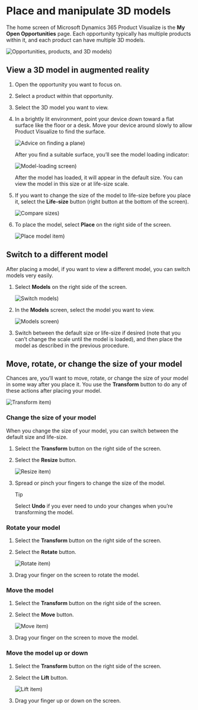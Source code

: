 

# Place and manipulate 3D models

The home screen of Microsoft Dynamics 365 Product Visualize is the **My Open Opportunities** page. Each opportunity typically has multiple products within it, and each product can have multiple 3D models. 

![Opportunities, products, and 3D models)](media/manipulating-3D-models.PNG "Opportunities, products, and 3D models")

## View a 3D model in augmented reality 

1.	Open the opportunity you want to focus on.

2.	Select a product within that opportunity.

3.	Select the 3D model you want to view.

4.	In a brightly lit environment, point your device down toward a flat surface like the floor or a desk. Move your device around slowly to allow Product Visualize to find the surface. 

    ![Advice on finding a plane)](media/find-plane.PNG "Advice on finding a plane")

    After you find a suitable surface, you’ll see the model loading indicator:
    
    ![Model-loading screen)](media/model-loading.PNG "Model-loading screen")
 
    After the model has loaded, it will appear in the default size. You can view the model in this size or at life-size scale. 

5.	If you want to change the size of the model to life-size before you place it, select the **Life-size** button (right button at the bottom of the screen). 

    ![Compare sizes)](media/compare-sizes.PNG "Compare sizes")
  
6.  To place the model, select **Place** on the right side of the screen.

    ![Place model item)](media/place-model.PNG "Place model item")

## Switch to a different model

After placing a model, if you want to view a different model, you can switch models very easily.

1.	Select **Models** on the right side of the screen.

    ![Switch models)](media/switch-models.PNG "Switch models")
 
2.	In the **Models** screen, select the model you want to view.

    ![Models screen)](media/3D-models.PNG "Models screen")
 
3.	Switch between the default size or life-size if desired (note that you can’t change the scale until the model is loaded), and then place the model as described in the previous procedure.  

## Move, rotate, or change the size of your model

Chances are, you’ll want to move, rotate, or change the size of your model in some way after you place it. You use the **Transform** button to do any of these actions after placing your model.

![Transform item)](media/transform-model.PNG "Transform item")

### Change the size of your model

When you change the size of your model, you can switch between the default size and life-size. 

1.	Select the **Transform** button on the right side of the screen.

2.	Select the **Resize** button. 

    ![Resize item)](media/resize.PNG "Resize item")

3.	Spread or pinch your fingers to change the size of the model.

    > [!TIP]
    > Select **Undo** if you ever need to undo your changes when you’re transforming the model.

### Rotate your model  

1.	Select the **Transform** button on the right side of the screen.

2.	Select the **Rotate** button.

    ![Rotate item)](media/rotate.PNG "Rotate item")
  
3.	Drag your finger on the screen to rotate the model. 

### Move the model

1.	Select the **Transform** button on the right side of the screen.

2.	Select the **Move** button.

    ![Move item)](media/move.PNG "Move item")
  
3.	Drag your finger on the screen to move the model.  

### Move the model up or down

1.	Select the **Transform** button on the right side of the screen.

2.	Select the **Lift** button.

    ![Lift item)](media/lift.PNG "Lift item")
  
3.	Drag your finger up or down on the screen. 
